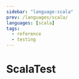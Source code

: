 ```yaml
---
sidebar: "language:scala"
prev: /languages/scala/
languages: [scala]
tags:
  - reference
  - testing
---
```


# ScalaTest

<!--
TODO: Finish this reference
TODO: Add tutorial and link to it
TODO: Add any recipes and link to them
-->

